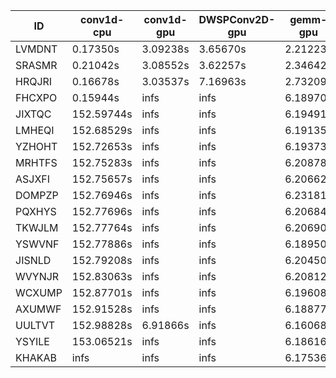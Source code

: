 |ID|conv1d-cpu|conv1d-gpu|DWSPConv2D-gpu|gemm-gpu|avg|
|-|-|-|-|-|-|
|LVMDNT|0.17350s|3.09238s|3.65670s|2.21223s|2.28370s|
|SRASMR|0.21042s|3.08552s|3.62257s|2.34642s|2.31623s|
|HRQJRI|0.16678s|3.03537s|7.16963s|2.73209s|3.27596s|
|FHCXPO|0.15944s|infs|infs|6.18970s|infs|
|JIXTQC|152.59744s|infs|infs|6.19491s|infs|
|LMHEQI|152.68529s|infs|infs|6.19135s|infs|
|YZHOHT|152.72653s|infs|infs|6.19373s|infs|
|MRHTFS|152.75283s|infs|infs|6.20878s|infs|
|ASJXFI|152.75657s|infs|infs|6.20662s|infs|
|DOMPZP|152.76946s|infs|infs|6.23181s|infs|
|PQXHYS|152.77696s|infs|infs|6.20684s|infs|
|TKWJLM|152.77764s|infs|infs|6.20690s|infs|
|YSWVNF|152.77886s|infs|infs|6.18950s|infs|
|JISNLD|152.79208s|infs|infs|6.20450s|infs|
|WVYNJR|152.83063s|infs|infs|6.20812s|infs|
|WCXUMP|152.87701s|infs|infs|6.19608s|infs|
|AXUMWF|152.91528s|infs|infs|6.18877s|infs|
|UULTVT|152.98828s|6.91866s|infs|6.16068s|infs|
|YSYILE|153.06521s|infs|infs|6.18616s|infs|
|KHAKAB|infs|infs|infs|6.17536s|infs|
